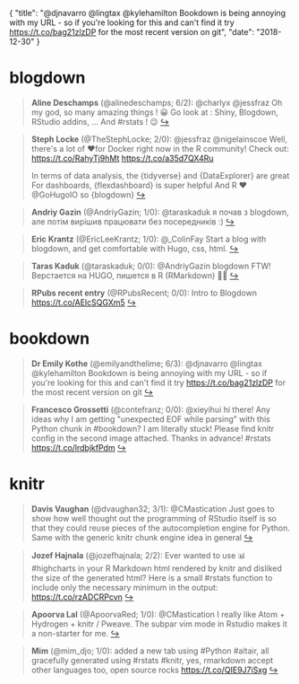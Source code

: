 {
  "title": "@djnavarro @lingtax @kylehamilton Bookdown is being annoying with my URL - so if you're looking for this and can't find it try https://t.co/bag21zlzDP for the most recent version on git",
  "date": "2018-12-30"
}

# blogdown

> **Aline Deschamps** (@alinedeschamps; 6/2): @charlyx @jessfraz Oh my god, so many amazing things ! 😀 Go look at : Shiny, Blogdown, RStudio addins, ... And #rstats ! 😉  [&#8618;](https://twitter.com/xieyihui/status/1079036629187207169)

<!-- -->


> **Steph Locke** (@TheStephLocke; 2/0): @jessfraz @nigelainscoe Well, there's a lot of ❤️for Docker right now in the R community! Check out:
> https://t.co/RahyTj9hMt
> https://t.co/a35d7QX4Ru
> >
> In terms of data analysis, the {tidyverse} and {DataExplorer} are great
> For dashboards, {flexdashboard} is super helpful
> And R ❤️@GoHugoIO so {blogdown}  [&#8618;](https://twitter.com/xieyihui/status/1079040834409037824)

<!-- -->


> **Andriy Gazin** (@AndriyGazin; 1/0): @taraskaduk я почав з blogdown, але потім вирішив працювати без посередників :)  [&#8618;](https://twitter.com/xieyihui/status/1079159306455576576)

<!-- -->


> **Eric Krantz** (@EricLeeKrantz; 1/0): @_ColinFay Start a blog with blogdown, and get comfortable with Hugo, css, html.  [&#8618;](https://twitter.com/xieyihui/status/1079155179478532101)

<!-- -->


> **Taras Kaduk** (@taraskaduk; 0/0): @AndriyGazin blogdown FTW! Верстается на HUGO, пишется в R (RMarkdown) 🙌🏼  [&#8618;](https://twitter.com/xieyihui/status/1079157945596817409)

<!-- -->


> **RPubs recent entry** (@RPubsRecent; 0/0): Intro to Blogdown https://t.co/AElcSQGXm5  [&#8618;](https://twitter.com/xieyihui/status/1079105529824333830)

<!-- -->


# bookdown

> **Dr Emily Kothe** (@emilyandthelime; 6/3): @djnavarro @lingtax @kylehamilton Bookdown is being annoying with my URL - so if you're looking for this and can't find it try https://t.co/bag21zlzDP for the most recent version on git  [&#8618;](https://twitter.com/xieyihui/status/1079013960504864770)

<!-- -->


> **Francesco Grossetti** (@contefranz; 0/0): @xieyihui hi there! Any ideas why I am getting "unexpected EOF while parsing" with this Python chunk in #bookdown? I am literally stuck! Please find knitr config in the second image attached. Thanks in advance! #rstats https://t.co/lrdbjkfPdm  [&#8618;](https://twitter.com/xieyihui/status/1079027973959966720)

<!-- -->


# knitr

> **Davis Vaughan** (@dvaughan32; 3/1): @CMastication Just goes to show how well thought out the programming of RStudio itself is so that they could reuse pieces of the autocompletion engine for Python. Same with the generic knitr chunk engine idea in general  [&#8618;](https://twitter.com/xieyihui/status/1079167880300773377)

<!-- -->


> **Jozef Hajnala** (@jozefhajnala; 2/2): Ever wanted to use 📊 #highcharts in your R Markdown html rendered by knitr and disliked the size of the generated html? Here is a small #rstats function to include only the necessary minimum in the output: https://t.co/rzADCRPcvn  [&#8618;](https://twitter.com/xieyihui/status/1079122804136652803)

<!-- -->


> **Apoorva Lal** (@ApoorvaRed; 1/0): @CMastication I really like Atom + Hydrogen + knitr / Pweave. The subpar vim mode in Rstudio makes it a non-starter for me.  [&#8618;](https://twitter.com/xieyihui/status/1079168089613164544)

<!-- -->


> **Mim** (@mim_djo; 1/0): added a new tab using #Python #altair, all gracefully generated using #rstats #knitr, yes, rmarkdown accept other languages too,  open source rocks https://t.co/QIE9J7iSxg  [&#8618;](https://twitter.com/xieyihui/status/1078981430053560320)

<!-- -->


